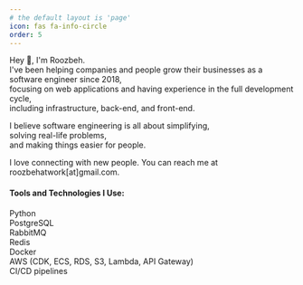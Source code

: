 ```yaml
---
# the default layout is 'page'
icon: fas fa-info-circle
order: 5
---
```


Hey 👋, I'm Roozbeh.\
I've been helping companies and people grow their businesses as a software engineer since 2018,\
focusing on web applications and having experience in the full development cycle,\
including infrastructure, back-end, and front-end.

I believe software engineering is all about simplifying,\
solving real-life problems,\
and making things easier for people. 

I love connecting with new people. You can reach me at roozbehatwork[at]gmail.com.

#### Tools and Technologies I Use:

Python\
PostgreSQL\
RabbitMQ\
Redis\
Docker\
AWS (CDK, ECS, RDS, S3, Lambda, API Gateway)\
CI/CD pipelines
